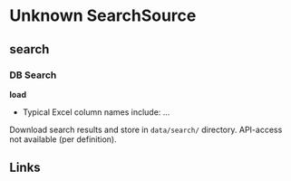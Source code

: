# Unknown SearchSource

## search

### DB Search

**load**

- Typical Excel column names include: ...

Download search results and store in `data/search/` directory. API-access not available (per definition).

## Links
